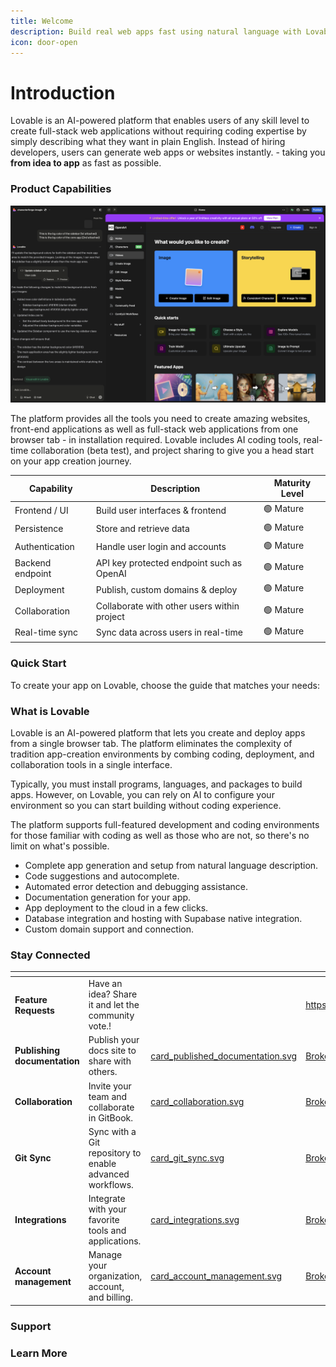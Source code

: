 ```yaml
---
title: Welcome
description: Build real web apps fast using natural language with Lovable
icon: door-open
---
```


# Introduction

Lovable is an AI-powered platform that enables users of any skill level to create full-stack web applications without requiring coding expertise by simply describing what they want in plain English. Instead of hiring developers, users can generate web apps or websites instantly. - taking you **from idea to app** as fast as possible.

### Product Capabilities

![lovable application overview](lovable-editor-v2.png)

The platform provides all the tools you need to create amazing websites, front-end applications as well as full-stack web applications from one browser tab - in installation required. Lovable includes AI coding tools, real-time collaboration (beta test), and project sharing to give you a head start on your app creation journey.

| Capability       | Description                                 | Maturity Level |
| ---------------- | ------------------------------------------- | -------------- |
| Frontend / UI    | Build user interfaces & frontend            | 🟢 Mature      |
| Persistence      | Store and retrieve data                     | 🟢 Mature      |
| Authentication   | Handle user login and accounts              | 🟢 Mature      |
| Backend endpoint | API key protected endpoint such as OpenAI   | 🟢 Mature      |
| Deployment       | Publish, custom domains & deploy            | 🟢 Mature      |
| Collaboration    | Collaborate with other users within project | 🟢 Mature      |
| Real-time sync   | Sync data across users in real-time         | 🟢 Mature      |

### Quick Start

To create your app on Lovable, choose the guide that matches your needs:

### What is Lovable

Lovable is an AI-powered platform that lets you create and deploy apps from a single browser tab. The platform eliminates the complexity of tradition app-creation environments by combing coding, deployment, and collaboration tools in a single interface.

Typically, you must install programs, languages, and packages to build apps. However, on Lovable, you can rely on AI to configure your environment so you can start building without coding experience.

The platform supports full-featured development and coding environments for those familiar with coding as well as those who are not, so there's no limit on what's possible.

* Complete app generation and setup from natural language description.
* Code suggestions and autocomplete.
* Automated error detection and debugging assistance.
* Documentation generation for your app.
* App deployment to the cloud in a few clicks.
* Database integration and hosting with Supabase native integration.
* Custom domain support and connection.

### Stay Connected

<table data-view="cards"><thead><tr><th></th><th></th><th data-hidden data-card-cover data-type="files"></th><th data-hidden data-card-target data-type="content-ref"></th></tr></thead><tbody><tr><td><strong>Feature Requests</strong> </td><td>Have an idea? Share it and let the community vote.!</td><td></td><td><a href="https://feedback.lovable.dev/">https://feedback.lovable.dev/</a></td></tr><tr><td><strong>Publishing documentation</strong></td><td>Publish your docs site to share with others.</td><td><a href=".gitbook/assets/card_published_documentation.svg">card_published_documentation.svg</a></td><td><a href="broken-reference">Broken link</a></td></tr><tr><td><strong>Collaboration</strong></td><td>Invite your team and collaborate in GitBook.</td><td><a href=".gitbook/assets/card_collaboration.svg">card_collaboration.svg</a></td><td><a href="broken-reference">Broken link</a></td></tr><tr><td><strong>Git Sync</strong></td><td>Sync with a Git repository to enable advanced workflows.</td><td><a href=".gitbook/assets/card_git_sync.svg">card_git_sync.svg</a></td><td><a href="broken-reference">Broken link</a></td></tr><tr><td><strong>Integrations</strong></td><td>Integrate with your favorite tools and applications.</td><td><a href=".gitbook/assets/card_integrations.svg">card_integrations.svg</a></td><td><a href="broken-reference">Broken link</a></td></tr><tr><td><strong>Account management</strong></td><td>Manage your organization, account, and billing.</td><td><a href=".gitbook/assets/card_account_management.svg">card_account_management.svg</a></td><td><a href="broken-reference">Broken link</a></td></tr></tbody></table>

### Support

### Learn More
